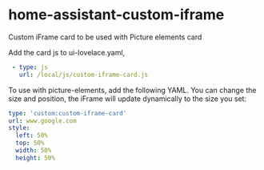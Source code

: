 # home-assistant-custom-iframe
Custom iFrame card to be used with Picture elements card

Add the card js to ui-lovelace.yaml,

```yaml
 - type: js
   url: /local/js/custom-iframe-card.js
```

To use with picture-elements, add the following YAML. You can change the size and position, the iFrame will update dynamically to the size you set:

```yaml
type: 'custom:custom-iframe-card'
url: www.google.com
style:
  left: 50%
  top: 50%
  width: 50%
  height: 50%
```
